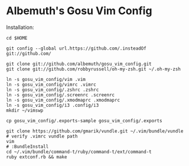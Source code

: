 Albemuth's Gosu Vim Config
==========================


Installation:


    cd $HOME

    git config --global url.https://github.com/.insteadOf git://github.com/

    git clone git://github.com/albemuth/gosu_vim_config.git
    git clone git://github.com/robbyrussell/oh-my-zsh.git ~/.oh-my-zsh

    ln -s gosu_vim_config/vim .vim
    ln -s gosu_vim_config/vimrc .vimrc
    ln -s gosu_vim_config/.zshrc .zshrc
    ln -s gosu_vim_config/.screenrc .screenrc
    ln -s gosu_vim_config/.xmodmaprc .xmodmaprc
    ln -s gosu_vim_config/i3 .config/i3
    mkdir ~/vimswp

    cp gosu_vim_config/.exports-sample gosu_vim_config/.exports
    
    git clone https://github.com/gmarik/vundle.git ~/.vim/bundle/vundle
    # verify .vimrc vundle path
    vim
    # :BundleInstall
    cd ~/.vim/bundle/command-t/ruby/command-t/ext/command-t
    ruby extconf.rb && make
    


